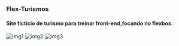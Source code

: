 ### Flex-Turismos
#### Site fictício de turismo para treinar front-end,focando no flexbox.


![img1](https://user-images.githubusercontent.com/80164486/148392057-b3c5a7b4-260f-4cd2-816d-95c0436ba6ed.png)
![img2](https://user-images.githubusercontent.com/80164486/148392084-af82a272-d6c2-46a5-9a65-b065b792516b.png)
![img3](https://user-images.githubusercontent.com/80164486/148392102-906fae88-7b9e-4c65-aeaa-ee7d0e8ac8ae.png)
